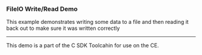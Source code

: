 ### FileIO Write/Read Demo

This example demonstrates writing some data to a file and then reading it back out to make sure it was written correctly

---

This demo is a part of the C SDK Toolcahin for use on the CE.

